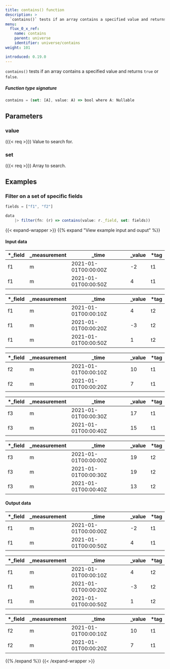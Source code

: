 ```yaml
---
title: contains() function
description: >
  `contains()` tests if an array contains a specified value and returns `true` or `false`.
menu:
  flux_0_x_ref:
    name: contains
    parent: universe
    identifier: universe/contains
weight: 101

introduced: 0.19.0
---
```


<!------------------------------------------------------------------------------

IMPORTANT: This page was generated from comments in the Flux source code. Any
edits made directly to this page will be overwritten the next time the
documentation is generated. 

To make updates to this documentation, update the function comments above the
function definition in the Flux source code:

https://github.com/influxdata/flux/blob/master/stdlib/universe/universe.flux#L3427-L3427

Contributing to Flux: https://github.com/influxdata/flux#contributing
Fluxdoc syntax: https://github.com/influxdata/flux/blob/master/docs/fluxdoc.md

------------------------------------------------------------------------------->

`contains()` tests if an array contains a specified value and returns `true` or `false`.



##### Function type signature

```js
contains = (set: [A], value: A) => bool where A: Nullable
```

## Parameters

### value
({{< req >}})
Value to search for.



### set
({{< req >}})
Array to search.




## Examples

### Filter on a set of specific fields

```js
fields = ["f1", "f2"]

data
    |> filter(fn: (r) => contains(value: r._field, set: fields))
```

{{< expand-wrapper >}}
{{% expand "View example input and ouput" %}}

#### Input data

| *_field | _measurement  | _time                | _value  | *tag |
| ------- | ------------- | -------------------- | ------- | ---- |
| f1      | m             | 2021-01-01T00:00:00Z | -2      | t1   |
| f1      | m             | 2021-01-01T00:00:50Z | 4       | t1   |

| *_field | _measurement  | _time                | _value  | *tag |
| ------- | ------------- | -------------------- | ------- | ---- |
| f1      | m             | 2021-01-01T00:00:10Z | 4       | t2   |
| f1      | m             | 2021-01-01T00:00:20Z | -3      | t2   |
| f1      | m             | 2021-01-01T00:00:50Z | 1       | t2   |

| *_field | _measurement  | _time                | _value  | *tag |
| ------- | ------------- | -------------------- | ------- | ---- |
| f2      | m             | 2021-01-01T00:00:10Z | 10      | t1   |
| f2      | m             | 2021-01-01T00:00:20Z | 7       | t1   |

| *_field | _measurement  | _time                | _value  | *tag |
| ------- | ------------- | -------------------- | ------- | ---- |
| f3      | m             | 2021-01-01T00:00:30Z | 17      | t1   |
| f3      | m             | 2021-01-01T00:00:40Z | 15      | t1   |

| *_field | _measurement  | _time                | _value  | *tag |
| ------- | ------------- | -------------------- | ------- | ---- |
| f3      | m             | 2021-01-01T00:00:00Z | 19      | t2   |
| f3      | m             | 2021-01-01T00:00:30Z | 19      | t2   |
| f3      | m             | 2021-01-01T00:00:40Z | 13      | t2   |


#### Output data

| *_field | _measurement  | _time                | _value  | *tag |
| ------- | ------------- | -------------------- | ------- | ---- |
| f1      | m             | 2021-01-01T00:00:00Z | -2      | t1   |
| f1      | m             | 2021-01-01T00:00:50Z | 4       | t1   |

| *_field | _measurement  | _time                | _value  | *tag |
| ------- | ------------- | -------------------- | ------- | ---- |
| f1      | m             | 2021-01-01T00:00:10Z | 4       | t2   |
| f1      | m             | 2021-01-01T00:00:20Z | -3      | t2   |
| f1      | m             | 2021-01-01T00:00:50Z | 1       | t2   |

| *_field | _measurement  | _time                | _value  | *tag |
| ------- | ------------- | -------------------- | ------- | ---- |
| f2      | m             | 2021-01-01T00:00:10Z | 10      | t1   |
| f2      | m             | 2021-01-01T00:00:20Z | 7       | t1   |

{{% /expand %}}
{{< /expand-wrapper >}}
